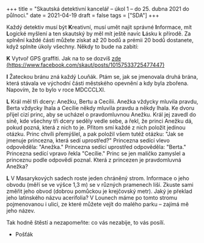 +++
title = "Skautská detektivní kancelář – úkol 1 – do 25. dubna 2021 do půlnoci."
date = 2021-04-19
draft = false
tags = ["SDA"]
+++


Každý detektiv musí být **K**reativní, musí umět najít správné **I**nformace, mít **L**ogické myšlení a ten skautský by měl mít ještě navíc **L**ásku k přírodě.
Za splnění každé části můžete získat až 20 bodů a prémii 20 bodů dostanete, když splníte úkoly všechny. Někdy to bude na zabití:

**K** Vytvoř GPS graffiti. Jak na to se dozvíš [zde (https://www.facebook.com/skaut/posts/10157533725477447)](https://www.facebook.com/skaut/posts/10157533725477447)

**I** Žateckou bránu zná každý Louňák. Ptám se, jak se jmenovala druhá brána, která stávala ve východní části městského opevnění a kdy byla zbořena. Napovím, že to bylo v roce MDCCCLXI. 

**L** Král měl tři dcery: Anežku, Bertu a Cecílii. Anežka vždycky mluvila pravdu, Berta vždycky lhala a Cecílie někdy mluvila pravdu a někdy lhala. Ke dvoru přijel cizí princ, aby se ucházel o pravdomluvnou Anežku. Král jej zavedl do síně, kde všechny tři dcery seděly vedle sebe, a řekl, že princi Anežku dá, pokud pozná, která z nich to je. Přitom smí každé z nich položit jedinou otázku. Princ chvíli přemýšlel, a pak položil všem tutéž otázku: "Jak se jmenuje princezna, která sedí uprostřed?" Princezna sedící vlevo odpověděla: "Anežka." Princezna sedící uprostřed odpověděla: "Berta." Princezna sedící vpravo řekla "Cecílie." Princ se jen maličko zamyslel a princeznu podle odpovědí poznal. Která z princezen je pravdomluvná Anežka? 

**L** V Masarykových sadech roste jeden chráněný strom. Informace o jeho obvodu (měří se ve výšce 1,3 m) se v různých pramenech liší. Zkuste sami změřit jeho obvod (dobrou pomůckou je krejčovský metr). Jaký je překlad jeho latinského názvu acerifolia? V Lounech máme po tomto stromu pojmenovanou i ulici, ze které můžete vejít do malého parku – zajímá mě jeho název. 

Tak hodně štěstí a nezapomeňte: co vás nezabije, to vás posílí. 

- Pošťák